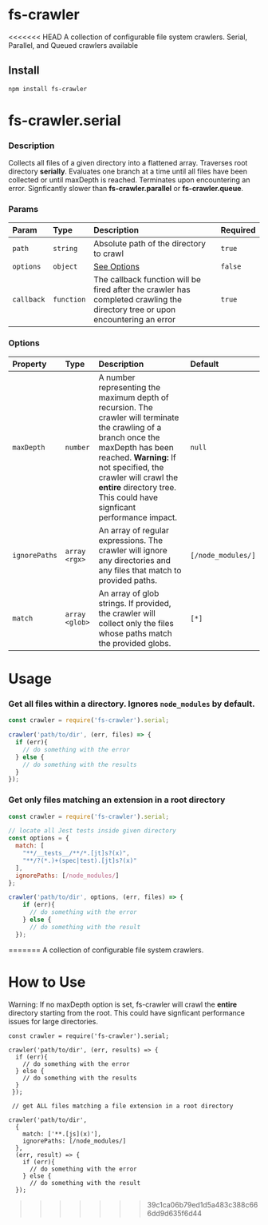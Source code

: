 # fs-crawler
<<<<<<< HEAD
A collection of configurable file system crawlers. Serial, Parallel, and Queued crawlers available

## **Install**
    npm install fs-crawler

# fs-crawler.serial
  ### **Description**
  Collects all files of a given directory into a flattened array. Traverses root directory **serially**. Evaluates one branch at a time until all files have been collected or until maxDepth is reached. Terminates upon encountering an error. Signficantly slower than  **fs-crawler.parallel** or **fs-crawler.queue**.

  ### **Params**
  | Param | Type | Description | Required |
  | :------- | :--- | :---------- | :------ |
  | `path` | `string` | Absolute path of the directory to crawl | `true`|
  | `options` | `object` | [See Options](#Options) | `false` |
  | `callback`| `function` | The callback function will be fired after the crawler has completed crawling the directory tree or upon encountering an error | `true`|

  ### **Options**
  | Property | Type | Description | Default 
  | :------- | :--- | :---------- | :------ |
  | `maxDepth` | `number` |  A number representing the maximum depth of recursion. The crawler will terminate the crawling of a branch once the maxDepth has been reached. **Warning:** If not specified, the crawler will crawl the **entire** directory tree. This could have signficant performance impact. | `null`
  | `ignorePaths`| `array <rgx>` | An array of regular expressions. The crawler will ignore any directories and any files that match to provided paths. | `[/node_modules/]`
  | `match` | `array <glob>` | An array of glob strings. If provided, the crawler will collect only the files whose paths match the provided globs. | `[*]` 
    
# **Usage**
### Get all files within a directory. Ignores `node_modules` by default.
```js
const crawler = require('fs-crawler').serial;

crawler('path/to/dir', (err, files) => {
  if (err){
    // do something with the error
  } else {
    // do something with the results
  }
});
```
       
### Get only files matching an extension in a root directory

```js
const crawler = require('fs-crawler').serial;

// locate all Jest tests inside given directory
const options = {
  match: [
    "**/__tests__/**/*.[jt]s?(x)",
    "**/?(*.)+(spec|test).[jt]s?(x)" 
  ], 
  ignorePaths: [/node_modules/] 
};

crawler('path/to/dir', options, (err, files) => {
    if (err){
      // do something with the error
    } else {
      // do something with the result
  });
```
=======
A collection of configurable file system crawlers.

# How to Use

Warning: If no maxDepth option is set, fs-crawler will crawl the **entire** directory starting from the root. This could have signficant performance issues for large directories.


    const crawler = require('fs-crawler').serial;
    
    crawler('path/to/dir', (err, results) => {
      if (err){
        // do something with the error
      } else {
        // do something with the results
      }
     });
  
     // get ALL files matching a file extension in a root directory
     
    crawler('path/to/dir', 
      {
        match: ['**.[js](x)'], 
        ignorePaths: [/node_modules/] 
      }, 
      (err, result) => {
        if (err){
          // do something with the error
        } else {
          // do something with the result
      });
>>>>>>> 39c1ca06b79ed1d5a483c388c666dd9d635f6d44
